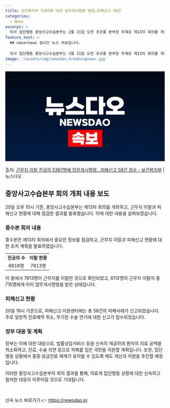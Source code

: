 ```yaml
---
title: 보건복지부 5397명 대상 업무개시명령 발령…피해신고 58건
categories:
  - News
excerpt: >
  의사 집단행동 중앙사고수습본부는 2월 21일 오전 조규홍 본부장 주재로 제13차 회의를 개최하고, 의사 집단…
feature_text: >
  ## navernews 실시간 뉴스 속보입니다.

  의사 집단행동 중앙사고수습본부는 2월 21일 오전 조규홍 본부장 주재로 제13차 회의를 개최하고, 의사 집단…
image: '/assets/img/newsdao_breakingnews.jpg'
---
```


![뉴스다오 속보](/assets/img/newsdao_breakingnews.jpg)

<p>출처: <a href="https://newsdao.kr/3197" rel="dofollow">근무지 이탈 전공의 5397명에 업무개시명령…피해신고 58건 접수 - 보건복지부</a> | 뉴스다오</p>

<h2 data-ke-size="size26">중앙사고수습본부 회의 개최 내용 보도</h2>
<p data-ke-size="size16">20일 오후 10시 기준, 중앙사고수습본부는 제13차 회의를 개최하고, 근무지 이탈과 피해신고 현황에 대해 점검한 결과를 발표했습니다. 이에 대한 내용을 살펴보겠습니다.</p>

<h3>중수본 회의 내용</h3>
<p data-ke-size="size16">중수본은 제13차 회의에서 중요한 정보를 점검하고, 근무지 이탈과 피해신고 현황에 대한 조치 계획을 발표하였습니다.</p>

<table>
<tr>
    <td style="text-align: center; height: 17px;"><b>전공의 수</b></td>
    <td style="text-align: center; height: 17px;"><b>이탈 현황</b></td>
</tr>
<tr>
    <td style="text-align: center; height: 17px;">8816명</td>
    <td style="text-align: center; height: 17px;">7813명</td>
</tr>
</table>

<p data-ke-size="size16">이 중에서 7813명이 근무지를 이탈한 것으로 확인되었고, 6112명의 근무지 이탈자 중 715명에게 이미 업무개시명령을 받은 상태입니다.</p>

<h3>피해신고 현황</h3>
<p data-ke-size="size16">20일 18시 기준으로, 피해신고·지원센터에는 총 58건의 피해사례가 신고되었습니다. 주로 일방적 진료예약 취소, 무기한 수술 연기에 대한 신고가 접수되었습니다.</p>

<h3>정부 대응 및 계획</h3>
<p data-ke-size="size16">정부는 이에 대한 대응으로, 법률상담서비스 등을 신속히 제공하여 환자의 치료 공백을 최소화하고, 진료, 수술 지연 등으로 피해를 입은 국민을 지원할 계획입니다. 또한, 집단행동 상황에서 중증·응급진료 체계가 유지될 수 있도록 제도 개선과 지원을 추진할 예정입니다.</p>

<p data-ke-size="size16">이러한 중앙사고수습본부의 회의 결과를 통해, 의료계 집단행동 상황에 대한 신속하고 철저한 대응이 이루어질 것으로 기대됩니다.</p>

<p data-ke-size="size16">&nbsp;</p> 

신속 뉴스 바로가기 👉 <a href="https://newsdao.kr" rel="dofollow">https://newsdao.kr</a>


